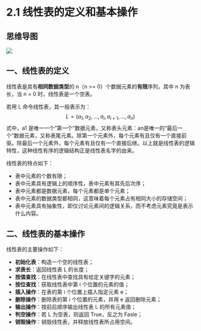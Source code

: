 # 2.1 线性表的定义和基本操作

## 思维导图

![](http://blog-img-figure.oss-cn-chengdu.aliyuncs.com/img/线性表的定义和基本操作.png)

## 一、线性表的定义

线性表是具有**相同数据类型**的 n（n >= 0）个数据元素的**有限**序列，其中 n 为表长，当 n = 0 时，线性表是一个空表。

若用 L 命令线性表，其一般表示为：
$$
L = (a_1, a_2, ..., a_i, a_{i+1}, ..., a_n)
$$
式中，a1 是唯一一个“第一个”数据元素，又称表头元素：an是唯一的“最后一个”数据元素，又称表尾元素。除第一个元素外，每个元素有且仅有一个直接前驱。除最后一个元素外，每个元素有且仅有一个直接后继。以上就是线性表的逻辑特性，这种线性有序的逻辑结构正是线性表名字的由来。

线性表的特点如下：

- 表中元素的个数有限；
- 表中元素具有逻辑上的顺序性，表中元素有其先后次序；
- 表中元素都是数据元素，每个元素都是单个元素；
- 表中元素的数据类型都相同，这意味着每个元素占有相同大小的存储空间；
- 表中元素具有抽象性，即仅讨论元素间的逻辑关系，而不考虑元素究竟是表示什么内容。

## 二、线性表的基本操作

线性表的主要操作如下：

- **初始化表**：构造一个空的线性表；
- **求表长**：返回线性表 L 的长度；
- **按值查找**：在线性表中查找具有给定关键字的元素；
- **按位查找**：获取线性表中第 i 个位置的元素的值；
- **插入操作**：在表的第 i 个位置上插入指定元素 e；
- **删除操作**：删除表的第 i 个位置的元素，并用 e 返回删除元素；
- **输出操作**：按前后顺序输出线性表 L 的所有元素值；
- **判空操作**：若 L 为空表，则返回 True，反之为 Fasle；
- **销毁操作**：销毁线性表，并释放线性表所占用空间。